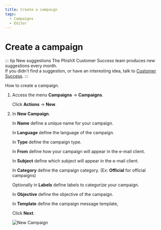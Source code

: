 ```yaml
---
title: Create a campaign
tags:
  - Campaigns
  - Editor
---
```

# Create a campaign

::: tip New suggestions
The PhishX Customer Success team produces new suggestions every month.<br>
If you didn't find a suggestion, or have an interesting idea, talk to  [Customer Success](mailto:cs@phishx.io).
:::

How to create a campaign.

1. Access the menu **Campaigns** -> **Campaigns**.

   Click **Actions** -> **New**.

2. In **New Campaign**.

   In **Name** define a unique name for your campaign.

   In **Language** define the language of the campaign.

   In **Type** define the campaign type.

   In **From** define how your campaign will appear in the e-mail client.

   In **Subject** define which subject will appear in the e-mail client.

   In **Category** define the campaign category. (Ex: **Official** for official campaigns)

   Optionally in **Labels** define labels to categorize your campaign.

   In **Objective** define the objective of the campaign.

   In **Template** define the campaign message template,

   Click **Next**.

   ![New Campaign](https://cdn.phishx.io/phishx-docs/images/phishx_campaigns_campaigns_new_01.webp)
